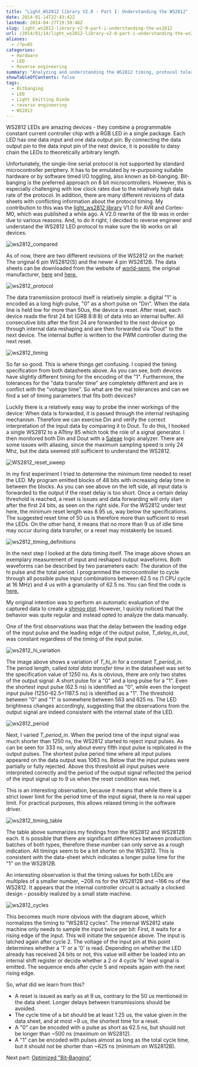 ```yaml
---
title: "Light_WS2812 library V2.0 - Part I: Understanding the WS2812"
date: 2014-01-14T22:43:42Z
lastmod: 2014-04-27T19:50:46Z
slug: light_ws2812-library-v2-0-part-i-understanding-the-ws2812
url: /2014/01/14/light_ws2812-library-v2-0-part-i-understanding-the-ws2812/
aliases:
  - /?p=85
categories:
  - Hardware
  - LED
  - Reverse engineering
summary: "Analyzing and understanding the WS2812 timing, protocol tolerances, and hardware behavior to enable a reliable driver implementation."
showTableOfContents: false
tags:
  - Bitbanging
  - LED
  - Light Emitting Diode
  - reverse engineering
  - WS2812
---
```


WS2812 LEDs are amazing devices - they combine a programmable constant current controller chip with a RGB LED in a single package. Each LED has one data input and one data output pin. By connecting the data output pin to the data input pin of the next device, it is possible to daisy chain the LEDs to theoretically arbitrary length.

Unfortunately, the single-line serial protocol is not supported by standard microcontroller periphery. It has to be emulated by re-purposing suitable hardware or by software timed I/O toggling, also known as bit-banging. Bit-banging is the preferred approach on 8 bit microcontrollers. However, this is especially challenging with low clock rates due to the relatively high data rate of the protocol. In addition, there are many different revisions of data sheets with conflicting information about the protocol timing. My contribution to this was the [light_ws2812 library](https://github.com/cpldcpu/light_ws2812/) V1.0 for AVR and Cortex-M0, which was published a while ago. A V2.0 rewrite of the lib was in order due to various reasons. And, to do it right, I decided to reverse engineer and understand the WS2812 LED protocol to make sure the lib works on all devices.

![ws2812_compared](featured.jpg)



As of now, there are two different revisions of the WS2812 on the market: The original 6 pin WS2812(S) and the newer 4 pin WS2812B. The data sheets can be downloaded from the website of [world-semi](https://www.world-semi.com), the original manufacturer, [here](http://www.world-semi.com/uploads/soft/130222/1-130222154S6.pdf) and [here.](http://www.world-semi.com/uploads/soft/130904/1_1500205981.pdf)

![ws2812_protocol](ws2812_protocol.png)

The data transmission protocol itself is relatively simple: a digital "1" is encoded as a long high-pulse, "0" as a short pulse on "Din". When the data line is held low for more than 50us, the device is reset. After reset, each device reads the first 24 bit (GRB 8:8:8) of data into an internal buffer. All consecutive bits after the first 24 are forwarded to the next device go through internal data reshaping and are then forwarded via "Dout" to the next device. The internal buffer is written to the PWM controller during the next reset.

![ws2812_timing](ws2812_timing.png)

So far so good. This is where things get confusing. I copied the timing specification from both datasheets above. As you can see, both devices have slightly different timing for the encoding of the "1". Furthermore, the tolerances for the "data transfer time" are completely different and are in conflict with the "voltage time". So what are the real tolerances and can we find a set of timing parameters that fits both devices?

Luckily there is a relatively easy way to probe the inner workings of the device: When data is forwarded, it is passed through the internal reshaping mechanism. Therefore we can exercise Din and verify the correct interpretation of the input data by comparing it to Dout. To do this, I hooked a single WS2812 to a ATtiny 85 which took the role of a signal generator. I then monitored both Din and Dout with a [Saleae](http://www.saleae.com/) logic analyzer. There are some issues with aliasing, since the maximum sampling speed is only 24 Mhz, but the data seemed still sufficient to understand the WS2812.

![WS2812_reset_sweep](ws2812_reset_sweep.png)

In my first experiment I tried to determine the minimum time needed to reset the LED. My program emitted blocks of 48 bits with increasing delay time in between the blocks. As you can see above on the left side, all input data is forwarded to the output if the reset delay is too short. Once a certain delay threshold is reached, a reset is issues and data forwarding will only start after the first 24 bits, as seen on the right side. For the WS2812 under test here, the minimum reset length was 8.95 us, way below the specifications. The suggested reset time of 50 us is therefore more than sufficient to reset the LEDs. On the other hand, it means that no more than 9 us of idle time may occur during data transfer, or a reset may mistakenly be issued.

![ws2812_timing_definitions](ws2812_timing_definitions1.png)

In the next step I looked at the data timing itself. The image above shows an exemplary measurement of input and reshaped output waveforms. Both waveforms can be described by two parameters each: The duration of the hi pulse and the total period. I programmed the microcontroller to cycle through all possible pulse input combinations between 62.5 ns (1 CPU cycle at 16 MHz) and 4 us with a granularity of 62.5 ns. You can find the code is [here.](https://gist.github.com/cpldcpu/8387639#file-gistfile1-c)

My original intention was to perform an automatic evaluation of the captured data to create a [shmoo plot](http://en.wikipedia.org/wiki/Schmoo_plot). However, I quickly noticed that the behavior was quite regular and instead opted to analyze the data manually.

One of the first observations was that the delay between the leading edge of the input pulse and the leading edge of the output pulse, *T_delay_in_out*, was constant regardless of the timing of the input pulse.

![ws2812_hi_variation](ws2812_hi_variation1.png)

The image above shows a variation of *T_hi_in* for a constant *T_period_in*. The period length, called *total data transfer time* in the datasheet was set to the specification value of 1250 ns. As is obvious, there are only two states of the output signal: A short pulse for a "0" and a long pulse for a "1". Even the shortest input pulse (62.5 ns) is identified as "0", while even the longest input pulse (1250-62.5=1187.5 ns) is identified as a "1". The threshold between "0" and "1" is somewhere between 563 and 625 ns. The LED brightness changes accordingly, suggesting that the observations from the output signal are indeed consistent with the internal state of the LED.

![ws2812_period](ws2812_period.png)

Next, I varied *T_period_in*. When the period time of the input signal was much shorter than 1250 ns, the WS2812 started to reject input pulses. As can be seen for 333 ns, only about every fifth input pulse is replicated in the output pulses. The shortest pulse period time where all input pulses appeared on the data output was 1063 ns. Below that the input pulses were partially or fully rejected. Above this threshold all input pulses were interpreted correctly and the period of the output signal reflected the period of the input signal up to 9 us when the reset condition was met.

This is an interesting observation, because it means that while there is a strict lower limit for the period time of the input signal, there is no real upper limit. For practical purposes, this allows relaxed timing in the software driver.

![ws2812_timing_table](ws2812_timing_table.png)

The table above summarizes my findings from the WS2812 and WS2812B each. It is possible that there are significant differences between production batches of both types, therefore these number can only serve as a rough indication. All timings seem to be a bit shorter on the WS2812. This is consistent with the data-sheet which indicates a longer pulse time for the "1" on the WS2812B.

An interesting observation is that the timing values for both LEDs are multiples of a smaller number, ~208 ns for the WS2812B and ~166 ns of the WS2812. It appears that the internal controller circuit is actually a clocked design - possibly realized by a small state machine.

![ws2812_cycles](ws2812_cycles.png)

This becomes much more obvious with the diagram above, which normalizes the timing to "WS2812 cycles". The internal WS2812 state machine only needs to sample the input twice per bit: First, it waits for a rising edge of the input. This will initiate the sequence above. The input is latched again after cycle 2. The voltage of the input pin at this point determines whether a '1' or a '0' is read. Depending on whether the LED already has received 24 bits or not, this value will either be loaded into an internal shift register or decide whether a 2 or 4 cycle 'hi' level signal is emitted. The sequence ends after cycle 5 and repeats again with the next rising edge.

So, what did we learn from this?

- A reset is issued as early as at 9 us, contrary to the 50 us mentioned in the data sheet. Longer delays between transmissions should be avoided.
- The cycle time of a bit should be at least 1.25 us, the value given in the data sheet, and at most ~9 us, the shortest time for a reset.
- A "0" can be encoded with a pulse as short as 62.5 ns, but should not be longer than ~500 ns (maximum on WS2812).
- A "1" can be encoded with pulses almost as long as the total cycle time, but it should not be shorter than ~625 ns (minimum on WS2812B).

Next part: [Optimized "Bit-Banging"](/2014/01/19/light_ws2812-library-v2-0/)
